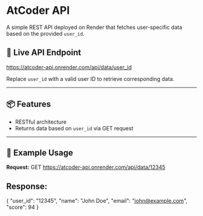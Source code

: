 # AtCoder API

A simple REST API deployed on Render that fetches user-specific data based on the provided `user_id`.

## 🔗 Live API Endpoint

https://atcoder-api.onrender.com/api/data/user_id


Replace `user_id` with a valid user ID to retrieve corresponding data.

---

## 📦 Features

- RESTful architecture
- Returns data based on `user_id` via GET request
---

## 🧪 Example Usage

**Request:**
GET https://atcoder-api.onrender.com/api/data/12345

## Response:
{
  "user_id": "12345",
  "name": "John Doe",
  "email": "john@example.com",
  "score": 94
}
